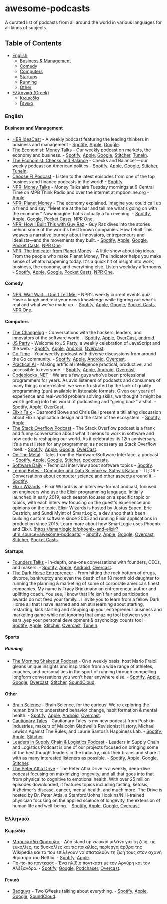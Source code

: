 # awesome-podcasts

A curated list of podcasts from all around the world in various languages for all kinds of subjects.


## Table of Contents

- [English](#english)
  - [Business & Management](#business-and-management)
  - [Comedy](#comedy)
  - [Computers](#computers)
  - [Startups](#startups)
  - [Running](#running)
  - [Other](#other)
- [Ελληνικά (Greek)](#ελληνικά)
  - [Κωμωδία](#κωμωδία)
  - [Γενικά](#γενικά)

### English

#### Business and Management

- [HBR IdeaCast](https://hbr.org/2018/01/podcast-ideacast) - A weekly podcast featuring the leading thinkers in business and management - [Spotify](https://open.spotify.com/show/4gtSBBxIAE142ApX6LqsvN?si=jVAwql7QQjm6sLndn96iEw), [Apple](https://itunes.apple.com/us/podcast/hbr-ideacast/id152022135?mt=2), [Google](https://www.google.com/podcasts?feed=aHR0cDovL2ZlZWRzLmhhcnZhcmRidXNpbmVzcy5vcmcvaGFydmFyZGJ1c2luZXNzL2lkZWFjYXN0).
- [The Economist: Money Talks](https://www.economist.com/podcasts) - Our weekly podcast on markets, the economy and business. - [Spotify](https://open.spotify.com/show/2Yvo8QxZf7WlSEsIwKjtX4), [Apple](https://podcasts.apple.com/us/podcast/id420929545), [Google](https://podcasts.google.com/feed/aHR0cHM6Ly9yc3MuYWNhc3QuY29tL3RoZWVjb25vbWlzdG1vbmV5dGFsa3M), [Stitcher](https://www.stitcher.com/podcast/the-economist-money-talks?refid=stpr), [TuneIn](https://tunein.com/podcasts/Business--Economics-Podcasts/Money-talks-from-Economist-Radio-p603831/).
- [The Economist: Checks and Balance](https://www.economist.com/checks-and-balance-our-weekly-podcast-on-american-politics) - Checks and Balance”—our weekly podcast on American politics - [Spotify](https://open.spotify.com/show/4jjKHhNPHfkIZHssgrQavP), [Apple](https://itunes.apple.com/us/podcast/id1494037881?mt=2&ls=1), [Google](https://www.google.com/podcasts?feed=aHR0cHM6Ly9yc3MuYWNhc3QuY29tL3RoZWludGVsbGlnZW5jZXBvZGNhc3Q), [Stitcher](https://www.stitcher.com/podcast/the-economist/checks-and-balance), [TuneIn](https://tunein.com/podcasts/News--Politics-Podcasts/The-Intelligence-p1186979/).
- [Choose FI Podcast](https://www.choosefi.com/listen/choose-fi-podcast/) - Listen to the latest episodes from one of the top business and finance podcasts in the world! - [Spotify](https://open.spotify.com/show/2NIvOEIbBObyodPmW1EVD1?si=Q-He-eK_QWe5Vh5vmIsiaA).
- [NPR: Money Talks](https://www.npr.org/podcasts/381443621/money-talks) - Money Talks airs Tuesday mornings at 9 Central Time on MPB Think Radio and over the internet at mpbonline.org - [Apple](https://podcasts.apple.com/podcast/id1135597945?mt=2&at=11l79Y&ct=nprdirectory).
- [NPR: Planet Money](https://www.npr.org/podcasts/510289/planet-money) - The economy explained. Imagine you could call up a friend and say, "Meet me at the bar and tell me what's going on with the economy." Now imagine that's actually a fun evening. - [Spotify](https://open.spotify.com/show/4FYpq3lSeQMAhqNI81O0Cn), [Apple](https://podcasts.apple.com/podcast/id290783428?mt=2&at=11l79Y&ct=nprdirectory), [Google](https://www.google.com/podcasts?feed=aHR0cHM6Ly93d3cubnByLm9yZy9yc3MvcG9kY2FzdC5waHA_aWQ9NTEwMjg5), [Pocket Casts](https://pca.st/9NRE), [NPR One](https://rpb3r.app.goo.gl/M4f5).
- [NPR: How I Built This with Guy Raz](https://www.npr.org/podcasts/510313/how-i-built-this) - Guy Raz dives into the stories behind some of the world's best known companies. How I Built This weaves a narrative journey about innovators, entrepreneurs and idealists—and the movements they built. - [Spotify](https://open.spotify.com/show/6E709HRH7XaiZrMfgtNCun), [Apple](https://podcasts.apple.com/podcast/id1150510297?mt=2&at=11l79Y&ct=nprdirectory), [Google](https://www.google.com/podcasts?feed=aHR0cHM6Ly93d3cubnByLm9yZy9yc3MvcG9kY2FzdC5waHA_aWQ9NTEwMzEz), [Pocket Casts](https://pca.st/howibuiltthis), [NPR One](https://rpb3r.app.goo.gl/3zxy).
- [NPR: The Indicator from Planet Money](https://www.npr.org/podcasts/510325/the-indicator-from-planet-money) - A little show about big ideas. From the people who make Planet Money, The Indicator helps you make sense of what's happening today. It's a quick hit of insight into work, business, the economy, and everything else. Listen weekday afternoons. - [Spotify](https://open.spotify.com/show/4X3yDKgVTWRjSd6r0vhgo4), [Apple](https://podcasts.apple.com/podcast/id1320118593?mt=2&at=11l79Y&ct=nprdirectory), [Google](https://www.google.com/podcasts?feed=aHR0cHM6Ly93d3cubnByLm9yZy9yc3MvcG9kY2FzdC5waHA_aWQ9NTEwMzI1), [Pocket Casts](https://pca.st/tLRP), [NPR One](https://rpb3r.app.goo.gl/tJsL).


#### Comedy

- [NPR: Wait Wait... Don't Tell Me!](https://www.npr.org/podcasts/344098539/wait-wait-don-t-tell-me) - NPR's weekly current events quiz. Have a laugh and test your news knowledge while figuring out what's real and what we've made up. - [Spotify](https://open.spotify.com/show/0dWpNy3iA6Mm3xYaHB2Zi9), [Apple](https://podcasts.apple.com/podcast/id121493804?mt=2&at=11l79Y&ct=nprdirectory), [Google](https://www.google.com/podcasts?feed=aHR0cHM6Ly93d3cubnByLm9yZy9yc3MvcG9kY2FzdC5waHA_aWQ9MzQ0MDk4NTM5), [Pocket Casts](https://pca.st/nprwaitwait), [NPR One](https://rpb3r.app.goo.gl/Xogv).


#### Computers

- [The Changelog](https://changelog.com/podcast) - Conversations with the hackers, leaders, and innovators of the software world. - [Spotify](https://open.spotify.com/show/5bBki72YeKSLUqyD94qsuJ), [Apple](https://podcasts.apple.com/us/podcast/the-changelog/id341623264), [OverCast](https://overcast.fm/itunes341623264/the-changelog), [android](https://www.subscribeonandroid.com/changelog.com/podcast/feed).
- [JS Party](https://changelog.com/jsparty) - Welcome to JS Party, a weekly celebration of JavaScript and the web. - [Spotify](https://open.spotify.com/show/2ySVrxGkN6n6frMTo9Nsrt), [Apple](https://podcasts.apple.com/us/podcast/js-party/id1209616598), [Android](https://www.subscribeonandroid.com/changelog.com/jsparty/feed), [Overcast](https://overcast.fm/itunes1209616598/js-party).
- [Go Time](https://changelog.com/gotime) - Your weekly podcast with diverse discussions from around the Go community. - [Spotify](https://open.spotify.com/show/2cKdcxETn7jDp7uJCwqmSE), [Apple](https://podcasts.apple.com/us/podcast/go-time/id1120964487), [Android](https://www.subscribeonandroid.com/changelog.com/gotime/feed), [Overcast](https://overcast.fm/itunes1120964487/go-time).
- [Practical AI](https://changelog.com/practicalai) - Making artificial intelligence practical, productive, and accessible to everyone. - [Spotify](https://open.spotify.com/show/1LaCr5TFAgYPK5qHjP3XDp), [Apple](https://podcasts.apple.com/us/podcast/practical-ai/id1406537385), [Android](https://www.subscribeonandroid.com/changelog.com/practicalai/feed), [Overcast](https://overcast.fm/itunes1406537385/practical-ai).
- [Codeblocks .NET](https://www.codingblocks.net/) - We are a few guys who’ve been professional programmers for years.  As avid listeners of podcasts and consumers of many things code-related, we were frustrated by the lack of quality programming (pun) available in listenable formats.  Given our years of experience and real-world problem solving skills, we thought it might be worth getting into this world of podcasting and “giving back” a shot. - [Spotify](https://www.codingblocks.net/spotify), [Apple](https://www.codingblocks.net/itunes), [OverCast](https://www.codingblocks.net/overcast).
- [Elixir Talk](https://github.com/elixirtalk/elixirtalk) - Desmond Bowe and Chris Bell present a titillating discussion about Elixir application design and the state of the ecosystem. - [Spotify](https://open.spotify.com/show/274tVpP3wM0qmwBPczQm2K?si=AryoEhrATj2XdieKvnO06A), [Apple](https://podcasts.apple.com/us/podcast/elixir-talk/id1298287048).
- [The Stack Overflow Podcast](https://stackoverflow.blog/podcast/) - The Stack Overflow podcast is a frank and funny conversation about what it means to work in software and how code is reshaping our world. As it celebrates its 12th anniversary, it’s a must listen for any programmer, as necessary as Stack Overflow itself. - [Spotify](https://open.spotify.com/show/0e5eoM6w7eW9Wu7wMA04Tr), [Apple](https://podcasts.apple.com/us/podcast/the-stack-overflow-podcast/id1033688462), [Google](https://www.google.com/podcasts?feed=aHR0cHM6Ly9mZWVkcy5zaW1wbGVjYXN0LmNvbS9YQV84NTFrMw%3D%3D), [OverCast](https://overcast.fm/p1359898-OviOni).
- [On The Metal](https://oxide.computer/podcast/) - Tales from the Hardware/Software Interface, a podcast. - [Spotify](https://open.spotify.com/show/4GDUravTUbvTrdJ2oWnzJp), [Apple](https://podcasts.apple.com/us/podcast/on-the-metal/id1488187473), [Google](https://podcasts.google.com/feed/aHR0cHM6Ly9mZWVkcy50cmFuc2lzdG9yLmZtL29uLXRoZS1tZXRhbC0wMjk0NjQ5ZS1lYzIzLTRlYWItOTc1YS05ZWIxM2ZkOTRlMDY=), [Stitcher](https://www.stitcher.com/s?fid=488658&refid=stpr), [pocketcasts](https://pca.st/gg2yq8h0).
- [Software Daily](https://www.softwaredaily.com/) - Technical interview about software topics - [Spotify](https://open.spotify.com/show/6UCtBYL29hwhw4YbTdX83N?si=QMUWzCpASTGg4GNcsd5n0g).
- [Lemon Bytes - Computer and Data Science w. Sathvik Katam](https://open.spotify.com/show/3VlNqhk2ltdJ91EVgu62TN?si=oqRdsQ_uRNGm_ki7knJxFw) - TL;DR - Conversations about computer science and other aspects around it. - [Spotify](https://open.spotify.com/show/3VlNqhk2ltdJ91EVgu62TN?si=oqRdsQ_uRNGm_ki7knJxFw).
- [Elixir Wizards](https://smartlogic.io/podcast/elixir-wizards/) - Elixir Wizards is an interview-format podcast, focused on engineers who use the Elixir programming language. Initially launched in early 2019, each season focuses on a specific topic or topics, with each interview focusing on the guest's experience and opinions on the topic. Elixir Wizards is hosted by Justus Eapen, Eric Oestrich, and Sundi Myint of SmartLogic, a dev shop that’s been building custom software since 2005 and running Elixir applications in production since 2015. Learn more about how SmartLogic uses Phoenix and Elixir. (https://smartlogic.io/phoenix-and-elixir?utm_source=awesome-podcasts) - [Spotify](https://open.spotify.com/show/3wQJ4EMIPURAcrzJRw2SZf), [Apple](https://itunes.apple.com/us/podcast/smart-software-with-smartlogic/id1454287242?mt=2), [Google](https://www.google.com/podcasts?feed=aHR0cHM6Ly9wb2RjYXN0LnNtYXJ0bG9naWMuaW8vcnNz), [Overcast](https://overcast.fm/itunes1454287242), [Stitcher](https://www.stitcher.com/s?fid=378273&refid=stpr), [Pocket Casts](https://pca.st/X3EG).


#### Startups

- [Founders Talks](https://changelog.com/founderstalk) - In-depth, one-one conversations with founders, CEOs, and makers. - [Spotify](https://open.spotify.com/show/3fLdieMXkv8HmKbFnRsdB9), [Apple](https://podcasts.apple.com/us/podcast/founders-talk/id396900791), [Android](https://www.subscribeonandroid.com/changelog.com/founderstalk/feed), [Overcast](https://overcast.fm/itunes396900791/founders-talk).
- [The Dark Horse Entrepreneur](https://darkhorseschooling.com/podcast/) - From hitting the rock bottom of drugs, divorce, bankruptcy and even the death of an 18 month old daughter to running the planning & marketing of some of corporate america’s finest companies. My name is Tracy Brinkmann an entrepreneur, author and uplifting coach. You see, I know that life isn’t fair and participation awards do not feed your family… I invite you to learn from a fellow Dark Horse all that I have learned and am still learning about starting, restarting, kick starting and stepping up your entrepreneur business and marketing game while not ignoring that amazing tool between your ears..yep your personal development & psychology counts too! - [Spotify](https://open.spotify.com/show/1ZuCGraIzixrGWAiwFKhnP?si=XbPzu18-SeOXzr57foZ9tA), [Apple](https://podcasts.apple.com/us/podcast/dark-horse-entrepreneur/id1524384950), [Stitcher](https://www.stitcher.com/podcast/dark-horse-entrepreneur), [Overcast](https://overcast.fm/itunes1524384950/dark-horse-entrepreneur), [TuneIn](https://tunein.com/podcasts/Business--Economics-Podcasts/The-Dark-Horse-Entrepreneur-p1351974/).


#### Sports

##### Running

- [The Morning Shakeout Podcast](https://themorningshakeout.com/category/the-morning-shakeout-podcast/) - On a weekly basis, host Mario Fraioli gleans unique insights and inspiration from a wide range of athletes, coaches, and personalities in the sport of running through compelling longform conversations you won’t hear anywhere else. - [Spotify](https://open.spotify.com/show/72LCUoL5iyMoSXTUj9tUJm), [Apple](https://podcasts.apple.com/us/podcast/the-morning-shakeout-podcast/id1320788737), [Google](https://www.google.com/podcasts?feed=aHR0cDovL2ZlZWRzLnNvdW5kY2xvdWQuY29tL3VzZXJzL3NvdW5kY2xvdWQ6dXNlcnM6MzM4MDE2NzI3L3NvdW5kcy5yc3M=), [Overcast](https://overcast.fm/itunes1320788737/the-morning-shakeout-podcast), [Stitcher](https://www.stitcher.com/podcast/the-morning-shakeout-podcast), [SoundCloud](https://soundcloud.com/themorningshakeout).


#### Other

- [Brain Science](https://changelog.com/brainscience) - Brain Science, for the curious! We're exploring the human brain to understand behavior change, habit formation & mental health. - [Spotify](https://open.spotify.com/show/5gSocw3CVfhUpYEfslIxja), [Apple](https://podcasts.apple.com/us/podcast/brain-science/id1475672610), [Android](https://www.subscribeonandroid.com/changelog.com/brainscience/feed), [Overcast](https://overcast.fm/itunes1475672610/brain-science).
- [Cautionary Tales](https://timharford.com/etc/more-or-less/) - Cautionary Tales is my new podcast from Pushkin Industries, makers of Malcolm Gladwell’s Revisionist History, Michael Lewis’s Against The Rules, and Laurie Santos’s Happiness Lab. - [Spotify](https://open.spotify.com/show/2yPlb6ynbhTJbziSIcykQd), [Apple](https://podcasts.apple.com/us/podcast/cautionary-tales/id1484511465), [Stitcher](https://www.stitcher.com/podcast/pushkin-industries/cautionary-tales).
- [Leaders in Supply Chain & Logistics Podcast](https://www.alcottglobal.com/podcast/leaders-in-supply-chain-podcast/) - Leaders in Supply Chain and Logistics Podcast is one of our projects focused on bringing some of the best thought leaders in the industry, pick their brains and share it with as many interested listeners as possible. - [Spotify](https://open.spotify.com/show/3rdqvzvAvXv0LxnR8c93AK), [Apple](https://podcasts.apple.com/sg/podcast/leaders-in-supply-chain-and-logistics-with-radu-palamariu/id1263842780), [Google](https://podcasts.google.com/?feed=aHR0cHM6Ly9yYWR1LXBhbGFtYXJpdTMucG9kb21hdGljLmNvbS9yc3MyLnhtbA), [Stitcher](https://www.stitcher.com/podcast/radu-palamariu/leaders-in-supply-chain-and-logistics?refid=stpr).
- [The Peter Attia Drive](https://peterattiamd.com/podcast/) - The Peter Attia Drive is a weekly, deep-dive podcast focusing on maximizing longevity, and all that goes into that from physical to cognitive to emotional health. With over 25 million episodes downloaded, it features topics including fasting, ketosis, Alzheimer’s disease, cancer, mental health, and much more. The Drive is hosted by Dr. Peter Attia, a Stanford/Johns Hopkins/NIH-trained physician focusing on the applied science of longevity, the extension of human life and well-being. - [Spotify](https://open.spotify.com/show/63AWQmsSnFNFHUqnRAOFtD?si=nEuZtFaZRM2g6nh-LqCNEQ), [Apple](https://itunes.apple.com/us/podcast/the-peter-attia-drive/id1400828889?mt=2), [Google](https://podcasts.google.com/search/peter%20attia%20drive), [Overcast](https://overcast.fm/itunes1400828889/the-peter-attia-drive).


### Ελληνικά

#### Κωμωδία

- [Μαρμελάδα Φράουλα](https://podcasts.apple.com/gr/podcast/%CE%BC%CE%B1%CF%81%CE%BC%CE%B5%CE%BB%CE%B1%CE%B4%CE%B1-%CF%86%CF%81%CE%B1%CE%BF%CF%85%CE%BB%CE%B1/id1446222207) - Δύο stand up κωμικοί μιλάνε για τη ζωή, τις ευκολίες, τις δυσκολίες και τις ποικιλίες, περίεργα άρθρα της Wikipedia και το πού επιλέγουν να σπαταλούν τη ζωή τους στον αχανή θησαυρό του Netflix. - [Spotify](https://open.spotify.com/show/2jyp1Wykt0PI4WnehTCG62?si=6W-jhulzQMW-tXYzBwGMqA), [Apple](https://podcasts.apple.com/gr/podcast/%CE%BC%CE%B1%CF%81%CE%BC%CE%B5%CE%BB%CE%B1%CE%B4%CE%B1-%CF%86%CF%81%CE%B1%CE%BF%CF%85%CE%BB%CE%B1/id1446222207).
- [Πο-πο-πο ποντκαστ](https://anchor.fm/alexandros-tsingilis) - Ένα ηλίθιο ποντκαστ με τον Αργύρη και τον Αλέξανδρο. - [Spotify](https://open.spotify.com/show/0fnx98pyFjwQaMCQxTrO5a), [Google](https://www.google.com/podcasts?feed=aHR0cHM6Ly9hbmNob3IuZm0vcy8xZmVhYjIwYy9wb2RjYXN0L3Jzcw==), [Podchaser](https://www.podchaser.com/podcasts/po-po-po-podcast-1206162), [Overcast](https://overcast.fm/itunes1513491047/po-po-po-podcast).

#### Γενικά

- [Badguys](https://www.badguys.fm/) - Two G®eeks talking about everything. - [Spotify](https://open.spotify.com/show/4Xi4swGIuyIPvoElvFGJRE?si=e07zfS56TQaHtXzlvEYKLA), [Apple](https://podcasts.apple.com/gb/podcast/badguys/id154461281300), [Google](https://podcasts.google.com/feed/aHR0cHM6Ly9mZWVkcy5zb3VuZGNsb3VkLmNvbS91c2Vycy9zb3VuZGNsb3VkOnVzZXJzOjkxMzcxNzcxMS9zb3VuZHMucnNz?sa=X&ved=2ahUKEwi8uPuj5-HtAhUxnVwKHUoED0IQ9sEGegQIARAC), [SoundCloud](https://soundcloud.com/user-953474549).

